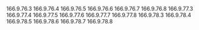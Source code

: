 166.9.76.3
166.9.76.4
166.9.76.5
166.9.76.6
166.9.76.7
166.9.76.8
166.9.77.3
166.9.77.4
166.9.77.5
166.9.77.6
166.9.77.7
166.9.77.8
166.9.78.3
166.9.78.4
166.9.78.5
166.9.78.6
166.9.78.7
166.9.78.8
